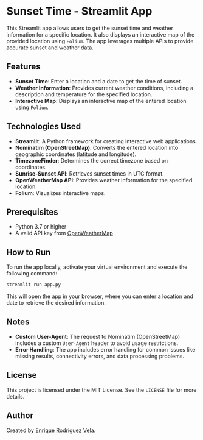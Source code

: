 # Sunset Time - Streamlit App

This Streamlit app allows users to get the sunset time and weather information for a specific location. It also displays an interactive map of the provided location using `Folium`. The app leverages multiple APIs to provide accurate sunset and weather data.

## Features

- **Sunset Time**: Enter a location and a date to get the time of sunset.
- **Weather Information**: Provides current weather conditions, including a description and temperature for the specified location.
- **Interactive Map**: Displays an interactive map of the entered location using `Folium`.

## Technologies Used

- **Streamlit**: A Python framework for creating interactive web applications.
- **Nominatim (OpenStreetMap)**: Converts the entered location into geographic coordinates (latitude and longitude).
- **TimezoneFinder**: Determines the correct timezone based on coordinates.
- **Sunrise-Sunset API**: Retrieves sunset times in UTC format.
- **OpenWeatherMap API**: Provides weather information for the specified location.
- **Folium**: Visualizes interactive maps.

## Prerequisites

- Python 3.7 or higher
- A valid API key from [OpenWeatherMap](https://home.openweathermap.org/api_keys)

## How to Run

To run the app locally, activate your virtual environment and execute the following command:

```sh
streamlit run app.py
```

This will open the app in your browser, where you can enter a location and date to retrieve the desired information.

## Notes

- **Custom User-Agent**: The request to Nominatim (OpenStreetMap) includes a custom `User-Agent` header to avoid usage restrictions.
- **Error Handling**: The app includes error handling for common issues like missing results, connectivity errors, and data processing problems.

## License

This project is licensed under the MIT License. See the `LICENSE` file for more details.

## Author

Created by [Enrique Rodriguez Vela](https://github.com/enriqutecfan11).

